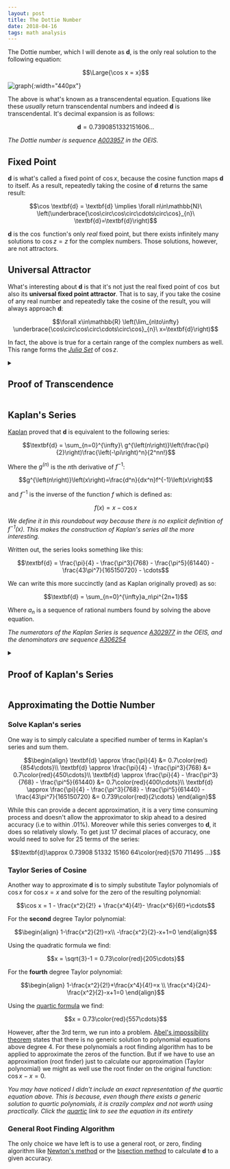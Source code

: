 ```yaml
---
layout: post
title: The Dottie Number
date: 2018-04-16
tags: math analysis
---
```

The Dottie number, which I will denote as $\textbf{d}$, is the only real solution to the following equation:

$$\Large{\cos x = x}$$

![graph](https://upload.wikimedia.org/wikipedia/commons/thumb/9/98/Dottie_number.svg/800px-Dottie_number.svg.png?style=centerme){:width="440px"}

The above is what's known as a transcendental equation. Equations like these *usually* return transcendental numbers and indeed $\textbf{d}$ is transcendental. It's decimal expansion is as follows:

$$\textbf{d}=0.7390851332151606...$$

*The Dottie number is sequence [A003957](https://oeis.org/A003957) in the OEIS.*

<!--more-->

## Fixed Point
$\textbf{d}$ is what's called a fixed point of $\cos x$, because the cosine function maps $\textbf{d}$ to itself. As a result, repeatedly taking the cosine of $\textbf{d}$ returns the same result:

<!-- $$\cos \textbf{d} = \textbf{d} \implies (\forall n\in\mathbb{N})\  \underbrace{\cos\circ\cos\circ\cdots\circ\cos}_{n}\ \textbf{d}=\textbf{d}$$ -->

$$\cos \textbf{d} = \textbf{d} \implies \forall n\in\mathbb{N}\  \left(\underbrace{\cos\circ\cos\circ\cdots\circ\cos}_{n}\ \textbf{d}=\textbf{d}\right)$$

$\textbf{d}$ is the $\cos$ function's only *real* fixed point, but there exists infinitely many solutions to $\cos z=z$ for the complex numbers. Those solutions, however, are not attractors.

## Universal Attractor
What's interesting about $\textbf{d}$ is that it's not just the real fixed point of $\cos$ but also its **universal fixed point attractor**. That is to say, if you take the cosine of any real number and repeatedly take the cosine of the result, you will always approach $\textbf{d}$:

$$\forall x\in\mathbb{R} \left(\lim_{n\to\infty} \underbrace{\cos\circ\cos\circ\cdots\circ\cos}_{n}\ x=\textbf{d}\right)$$

In fact, the above is true for a certain range of the complex numbers as well. This range forms the [*Julia Set*](https://en.wikipedia.org/wiki/Julia_set) of $\cos z$.

<details>
<summary><h2 class="inline">Proof of Transcendence </h2></summary>

<h4>LWT</h4><p>
To prove $\textbf{d}$'s transcendence, we'll need to make use of the <b><a href="https://en.wikipedia.org/wiki/Lindemann%E2%80%93Weierstrass_theorem">Lindemann–Weierstrass theorem</a></b> (LWT) which states:

$$\forall x\in \mathbb{A}\left(x\not= 0\implies e^x\notin\mathbb{A} \right)$$

Or in English: $e$ to the power of any non-zero algebraic number is not algebraic (i.e transcendental).
</p>

<h4>Lemma 1</h4><p>
The proof will be easier if we first establish the following identity:

$$\begin{align*}
\sin^2 \textbf{d}+\cos^2 \textbf{d} = 1 \tag{Pythagorean theorem}\\
\sin^2 \textbf{d}+ \textbf{d}^2 = 1 \tag{\(\textbf{d}\) is a fixed point}\\
\sin \textbf{d} = \sqrt{1-\textbf{d}^2}
\end{align*}$$
</p>

<h4>The Proof</h4><p>
Now we can prove $\textbf{d}$'s transcendence using Lemma 1 and LWT:

$$\begin{align*}
e^{i\textbf{d}}&=\cos \textbf{d} + i \sin \textbf{d} \tag{Euler's formula}\\
&=\textbf{d}+i\sin \textbf{d} \tag{\(\textbf{d}\) is a fixed point}\\
&=\textbf{d}+i\sqrt{1-\textbf{d}^2} \tag{Lemma 1}
\end{align*}
$$

$$\boxed{e^{i\textbf{d}}=\textbf{d}+i\sqrt{1-\textbf{d}^2}}$$

Let us assume that $\textbf{d}$ is algebraic. If this is the case then:

$$\left(\textbf{d}+i\sqrt{1-\textbf{d}^2}\right) \in \mathbb{A}$$

This is because it consists solely of algebraic numbers $\left(\textbf{d},i,1\right)$ and basic algebraic operations $\left(+,-,\times,x^2,\sqrt{x}\right)$ and thus must be root of a polynomial with rational coefficients (i.e algebraic).<p></p>

However, also assuming $\textbf{d}$ is algebraic, LWT tells us:

$$e^{i\textbf{d}}\notin \mathbb{A}$$

Since the right side of the boxed equation is algebraic yet LWT guarantees that the left side is transcendental (because $i\textbf{d}$ is algebraic), we are left with a contradiction. Meaning our initial assumption, that $\textbf{d}$ is algebraic, was false. Via <i>reductio ad absurdum</i> we can conclude:

$$\begin{align}
&e^{i\textbf{d}}=\textbf{d}+i\sqrt{1-\textbf{d}^2} \tag{Euler's formula}\\
&e^{i\textbf{d}}\notin \mathbb{A} \tag{LWT}\\
&\left(\textbf{d}+i\sqrt{1-\textbf{d}^2}\right) \in \mathbb{A} \tag{def. of algebraic number}\\
\therefore\ &\hline{\textbf{d}\notin \mathbb{A}} \tag{q.e.d}\\
\end{align}$$

</p></details>

## Kaplan's Series
[Kaplan](https://www.maa.org/sites/default/files/Kaplan2007-131105.pdf) proved that $\textbf{d}$ is equivalent to the following series:

$$\textbf{d} = \sum_{n=0}^{\infty}\ g^{\left(n\right)}\left(\frac{\pi}{2}\right)\frac{\left(-\pi\right)^n}{2^nn!}$$

Where the $g^{\left(n\right)}$ is the $n$th derivative of $f^{-1}$:

$$g^{\left(n\right)}\left(x\right)=\frac{d^n}{dx^n}f^{-1}\left(x\right)$$

and $f^{-1}$ is the inverse of the function $f$ which is defined as:

$$f\left(x\right)=x-\cos x$$

*We define it in this roundabout way because there is no explicit definition of $f^{-1}\left(x\right)$. This makes the construction of Kaplan's series all the more interesting.*

Written out, the series looks something like this:

$$\textbf{d} = \frac{\pi}{4} - \frac{\pi^3}{768} - \frac{\pi^5}{61440} - \frac{43\pi^7}{165150720} - \cdots$$

We can write this more succinctly (and as Kaplan originally proved) as so:

$$\textbf{d} = \sum_{n=0}^{\infty}a_n\pi^{2n+1}$$

Where $a_n$ is a sequence of rational numbers found by solving the above equation.

*The numerators of the Kaplan Series is sequence [A302977](https://oeis.org/A302977) in the OEIS, and the denominators are sequence [A306254](https://oeis.org/A306254)*

<!-- Proof of Kaplan's Series -->
<details>
  <summary><h2 class="inline">Proof of Kaplan's Series</h2></summary>
  <h4>Taylor Series of $f^{-1}$</h4>
  <p>
    To start off with, consider a function $f$ that is defined as such:

    $$f\left(x\right)=x-\cos x$$

    Kaplan was able to construct his series by noticing a few interesting properties of this function and it's inverse $f^{-1}$ (which has no explicit definition). The first of which was it's zero:

    $$\begin{align}
    f\left(\textbf{d}\right)&=\textbf{d}-\cos \textbf{d}\\
    &= \textbf{d}-\textbf{d}\\
    &= 0
    \end{align}$$

    This implies the following about $f^{-1}$ it's inverse:

    $$f^{-1}\left(0\right) = \textbf{d}$$

    And before we move on let's rename $f^{-1}$ to $g$ to make things less cluttered:

    $$f^{-1}\left(x\right) = g\left(x\right)$$

    We now have an expression for $\textbf{d}$. It is simply the value of $g\left(0\right)$. We currently do not have an explicit definition for $g\left(x\right)$ but we can create one via a Taylor series:

    $$g\left(x\right)=\sum_{n=0}^{\infty}g^{\left(n\right)}\left(c\right)\frac{\left(x-c\right)^n}{n!}$$

    Where $g^{\left(n\right)}\left(x\right)$ is the $n$th derivative of $g\left(x\right)$ and $c$ is the point we are constructing the Taylor series about. Since we are letting $n\to\infty$ the choice of constant won't affect the outcome.
  </p>

  <!-- Fixed Point -->
  <h4>Fixed point of $f$ and $g$</h4>
  <p>
    So now let us choose a value of $c$ that will be easy to compute. Notice that:

    $$\begin{align}
    f\left(\frac{\pi}{2}\right)&=\frac{\pi}{2}-\cos \frac{\pi}{2}\\
    &= \frac{\pi}{2}-0\\
    &= \frac{\pi}{2}
    \end{align}$$

    This means that $\frac{\pi}{2}$ is a fixed point of $f$ and that the following is also true of its inverse $g$:

    $$g\left(\frac{\pi}{2}\right)=\frac{\pi}{2}$$
  </p>

  <!-- nth Derivative of f -->
  <h4>$n$th derivative of $f$</h4>
  <p>
    Also notice that finding the $n$th derivative of $f$ at $\frac{\pi}{2}$ is simple:

    $$\begin{align}
    f\left(x\right)&=x-\cos x\\
    f'\left(x\right)&=1+\sin x\\
    f''\left(x\right)&=\cos x\\
    &\vdots\\
    \left(\forall n>1\right)\ f^{(n)}\left(x\right)&=\frac{d^{n-2}}{dx^{n-2}}\cos x
    \end{align}$$

    Because the derivatives of $\cos x$ are cyclical, we only need to evaluate the next 3 derivatives after $f''\left(\frac{\pi}{2}\right)$. Doing this we can see the pattern:

    $$f^{(n)}\left(\frac{\pi}{2}\right)=\{\frac{\pi}{2}, 2,0,-1,0,1,0,-1,\cdots\}$$
  </p>

  <!-- nth Derivative of g -->
  <h4>$n$th derivative of $g$</h4>
  <p>
    Now knowing the $n$th derivative of $f$ at $\frac{\pi}{2}$, we can calculate the $n$th derivative of $g$ at $\frac{\pi}{2}$:

    $$\begin{align}
    f\left(g\left(x\right)\right)=x \tag{inverse func.}\\
    f'\left(g\left(x\right)\right)g'\left(x\right)=1 \tag{chain rule}\\
    g'\left(x\right)=\frac{1}{f'\left(g\left(x\right)\right)}
    \end{align}$$

    We can use the chain and product rules repeatedly to find the $n$th derivative of $g$. The second derivative, for example, can be computed by differentiating both sides of the above equation:

    $$\begin{align}
    f'\left(g\left(x\right)\right)g'\left(x\right)=1\\
    f'(g(x))g''(x) + f''(g(x))g'(x)^2 = 0\\
    f'(g(x))g''(x) = - f''(g(x))g'(x)^2\\
    g''(x) = \frac{-f''(g(x))g'(x)^2}{f'(g(x))}
    \end{align}$$

    <i>Repeated use of the chain rule can be generalized via <a href="https://en.wikipedia.org/wiki/Faà_di_Bruno%27s_formula">Faà di Bruno's formula.</a></i>
  </p>

  <h4>Solving the Taylor Series</h4>
  <p>
    Using $\frac{\pi}{2}$ as our value of $c$, because $g^{(n)}(\frac{\pi}{2})$ is easy to compute, we can rewrite the Taylor series for $g$ as so:

    $$g\left(x\right)=\sum_{n=0}^{\infty}g^{\left(n\right)}\left(\frac{\pi}{2}\right)\frac{\left(x-\frac{\pi}{2}\right)^n}{n!}$$

    Since we are solving for $g(0)$ which equals $\textbf{d}$ we can plug it into the above series to arrive at:

    $$\textbf{d}=\sum_{n=0}^{\infty}g^{\left(n\right)}\left(\frac{\pi}{2}\right)\frac{\left(-\pi\right)^n}{2^nn!}$$

    Now we just have to solve for each of the terms in this sequence.

    <details>
      <summary>The zeroth term is equal to:</summary>
      $$g\left(\frac{\pi}{2}\right)\frac{\left(-\pi\right)^0}{2^00!}=\frac{\pi}{2}$$
    </details>

    <details>
      <summary>The first term is equal to:</summary>
      $$g'\left(\frac{\pi}{2}\right)\frac{\left(-\pi\right)^1}{2^11!}=\frac{-\pi}{4}$$

      Because $g'\left(\frac{\pi}{2}\right)$ can be found by plugging $\frac{\pi}{2}$ into the equation we solved earlier:

      $$\begin{align}
      g'\left(\frac{\pi}{2}\right)&=\frac{1}{f'\left(g\left(\frac{\pi}{2}\right)\right)}\\
      &=\frac{1}{f'\left(\frac{\pi}{2}\right)}\\
      &=\frac{1}{2}\\
      \end{align}$$
    </details>

    <details>
      <summary>The second term equals:</summary>

      $$g''\left(\frac{\pi}{2}\right)\frac{\left(-\pi\right)^2}{2^22!}=0$$

      Because $g''\left(\frac{\pi}{2}\right)$ can be found as such:

      $$\begin{align}
      g''(x) &= \frac{-f''(g(x))g'(x)^2}{f'(g(x))}\\
      &=\frac{-f''(\frac{\pi}{2})g'(\frac{\pi}{2})^2}{f'(\frac{\pi}{2})}\\
      &=-\frac{0 (\frac{1}{2})}{2}\\
      &=0
      \end{align}$$
    </details>

    Putting these terms together we find the following sequence:

    $$\textbf{d} = \frac{\pi}{2} - \frac{\pi}{4} + 0 - \frac{\pi^3}{768} + 0 - \frac{\pi^5}{61440} - \cdots$$

    One thing to note here are that all the even derivatives of $g(\frac{\pi}{2})$ are always $0$ meaning we can ignore all the even terms of the sequence.
    <p></p>
    Another thing to note is that we can simplify the first two terms in the series:

    $$\frac{\pi}{2}-\frac{\pi}{4}=\frac{\pi}{4}$$

    This allows us to rewrite the series as such:

    $$\textbf{d} = \frac{\pi}{4} - \frac{\pi^3}{768} - \frac{\pi^5}{61440} - \cdots$$

    This is what allows us (and Kaplan) to state the following:

    $$\textbf{d} = \sum_{n=0}^{\infty}a_n\pi^{2n+1}$$

    Where $a_n$ is a sequence of rational numbers.
    <p></p>

    <i>As a side note, to prove this we assumed that $g$ is infinitely differentiable and that $0$ fell in its interval of convergence, two things necessary to create a Taylor series for it and plug $0$ into it. These two facts are indeed true, they just weren't proved above.</i>
  </p>
</details>

## Approximating the Dottie Number
### Solve Kaplan's series
One way is to simply calculate a specified number of terms in Kaplan's series and sum them.

$$\begin{align}
\textbf{d} \approx \frac{\pi}{4} &= 0.7\color{red}{854\cdots}\\
\textbf{d} \approx \frac{\pi}{4} - \frac{\pi^3}{768} &= 0.7\color{red}{450\cdots}\\
\textbf{d} \approx \frac{\pi}{4} - \frac{\pi^3}{768} - \frac{\pi^5}{61440} &= 0.7\color{red}{400\cdots}\\
\textbf{d} \approx \frac{\pi}{4} - \frac{\pi^3}{768} - \frac{\pi^5}{61440} - \frac{43\pi^7}{165150720} &= 0.739\color{red}{2\cdots}
\end{align}$$

While this can provide a decent approximation, it is a very time consuming process and doesn't allow the approximator to skip ahead to a desired accuracy (i.e to within .01%). Moreover while this series converges to $\textbf{d}$, it does so relatively slowly. To get just 17 decimal places of accuracy, one would need to solve for 25 terms of the series:

$$\textbf{d}\approx 0.73908 51332 15160 64\color{red}{570 711495 ...}$$

### Taylor Series of Cosine
Another way to approximate $\textbf{d}$ is to simply substitute Taylor polynomials of $\cos x$ for $\cos x = x$ and solve for the zero of the resulting polynomial:

$$\cos x = 1 - \frac{x^2}{2!} + \frac{x^4}{4!}- \frac{x^6}{6!}+\cdots$$

For the **second** degree Taylor polynomial:

$$\begin{align}
1-\frac{x^2}{2!}=x\\
-\frac{x^2}{2}-x+1=0
\end{align}$$

Using the quadratic formula we find:

$$x = \sqrt{3}-1 = 0.73\color{red}{205\cdots}$$

For the **fourth** degree Taylor polynomial:

$$\begin{align}
1-\frac{x^2}{2!}+\frac{x^4}{4!}=x \\
\frac{x^4}{24}-\frac{x^2}{2}-x+1=0
\end{align}$$

Using the [quartic formula](https://en.wikipedia.org/wiki/Quartic_function#General_formula_for_roots) we find:

$$x = 0.73\color{red}{557\cdots}$$

However, after the 3rd term, we run into a problem. [Abel's impossibility theorem](https://en.wikipedia.org/wiki/Abel–Ruffini_theorem) states that there is no generic solution to polynomial equations above degree 4. For these polynomials a root finding algorithm has to be applied to approximate the zeros of the function. But if we have to use an approximation (root finder) just to calculate our approximation (Taylor polynomial) we might as well use the root finder on the original function: $\cos x - x = 0$.

*You may have noticed I didn't include an exact representation of the quartic equation above. This is because, even though there exists a generic solution to quartic polynomials, it is crazily complex and not worth using practically. Click the [quartic](https://upload.wikimedia.org/wikipedia/commons/9/95/Quartic_Formula.jpg) link to see the equation in its entirety*

### General Root Finding Algorithm
The only choice we have left is to use a general root, or zero, finding algorithm like [Newton's method](https://en.wikipedia.org/wiki/Newton%27s_method) or the [bisection method](https://en.wikipedia.org/wiki/Bisection_method) to calculate $\textbf{d}$ to a given accuracy.
